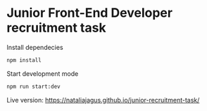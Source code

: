 # Junior Front-End Developer recruitment task 

Install dependecies 
```sh
npm install
```

Start development mode
```sh
npm run start:dev
```


Live version: https://nataliajagus.github.io/junior-recruitment-task/
